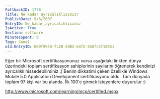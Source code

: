 ```yaml
---
FallbackID: 1778
Title: Ne kadar ayrıcalıklısınız?
PublishDate: 9/6/2007
EntryID: Ne_kadar_ayricaliklisiniz
IsActive: True
Section: software
MinutesSpent: 0
Tags: Genel
old.EntryID: 669f9944-fc28-4d83-b4f2-5b0fc4f18931
---
```

Eğer bir Microsoft sertifikasyonunuz varsa aşağıdaki linkten dünya
üzerindeki toplam sertifikasyon sahiplerinin sayılarını öğrenerek
kendinizi ayrıcalıklı hissedebilirsiniz :) Benim dikkatimi çeken
özellikle Windows Mobile 5.0 Application Development sertifikasyonu
oldu. Tüm dünyada toplam 97 kişi var bu alanda. İlk 100'e girmek
isteyenlere duyurulur :)

<http://www.microsoft.com/learning/mcp/certified.mspx>


